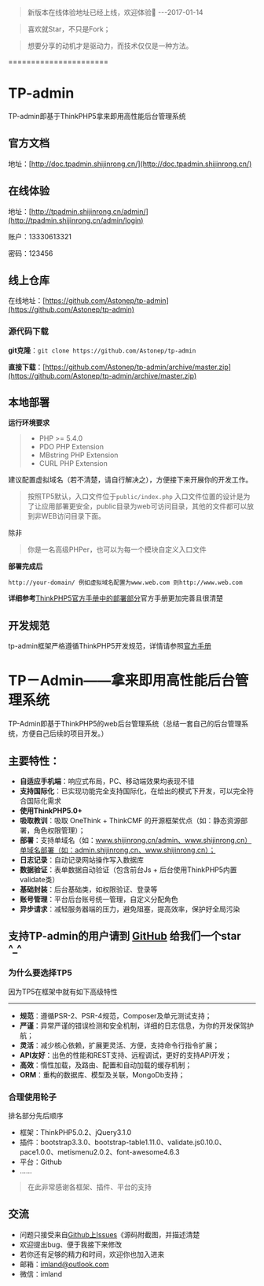 > 新版本在线体验地址已经上线，欢迎体验👏 ---2017-01-14

> 喜欢就Star，不只是Fork；

> 想要分享的动机才是驱动力，而技术仅仅是一种方法。


======================

# TP-admin

TP-admin即基于ThinkPHP5拿来即用高性能后台管理系统


## 官方文档
地址：[http://doc.tpadmin.shijinrong.cn/](http://doc.tpadmin.shijinrong.cn/)

## 在线体验

地址：[http://tpadmin.shijinrong.cn/admin/](http://tpadmin.shijinrong.cn/admin/login)

账户：13330613321

密码：123456


## 线上仓库

在线地址：[https://github.com/Astonep/tp-admin](https://github.com/Astonep/tp-admin)

### 源代码下载

**git克隆**：``git clone https://github.com/Astonep/tp-admin`` 

**直接下载**：[https://github.com/Astonep/tp-admin/archive/master.zip](https://github.com/Astonep/tp-admin/archive/master.zip) 

## 本地部署

**运行环境要求**

> * PHP >= 5.4.0
> * PDO PHP Extension
> * MBstring PHP Extension
> * CURL PHP Extension

建议配置虚拟域名（若不清楚，请自行解决之），方便接下来开展你的开发工作。
> 按照TP5默认，入口文件位于`public/index.php`
> 入口文件位置的设计是为了让应用部署更安全，public目录为web可访问目录，其他的文件都可以放到非WEB访问目录下面。


除非
> 你是一名高级PHPer，也可以为每一个模块自定义入口文件


**部署完成后**

~~~
http://your-domain/ 例如虚拟域名配置为www.web.com 则http://www.web.com
~~~


**详细参考**[ThinkPHP5官方手册中的部署部分](http://www.kancloud.cn/manual/thinkphp5/129745)官方手册更加完善且很清楚

## 开发规范
tp-admin框架严格遵循ThinkPHP5开发规范，详情请参照[官方手册](http://www.kancloud.cn/manual/thinkphp5/118007)


# TP－Admin——拿来即用高性能后台管理系统

TP-Admin即基于ThinkPHP5的web后台管理系统（总结一套自己的后台管理系统，方便自己后续的项目开发。）
## 主要特性：
- **自适应手机端**：响应式布局，PC、移动端效果均表现不错
- **支持国际化**：已实现功能完全支持国际化，在给出的模式下开发，可以完全符合国际化需求
- **使用ThinkPHP5.0+**
- **吸取教训**：吸取 OneThink + ThinkCMF 的开源框架优点（如：静态资源部署，角色权限管理）；
- **部署**：支持单域名（如：www.shijinrong.cn/admin、www.shijinrong.cn）单域名部署（如：admin.shijinrong.cn、www.shijinrong.cn）；
- **日志记录**：自动记录网站操作写入数据库
- **数据验证**：表单数据自动验证（包含前台Js + 后台使用ThinkPHP5内置validate类）
- **基础封装**：后台基础类，如权限验证、登录等
- **账号管理**：平台后台账号统一管理，自定义分配角色
- **异步请求**：减轻服务器端的压力，避免阻塞，提高效率，保护好全局污染


## 支持TP-admin的用户请到 [GitHub](https://github.com/Astonep/tp-admin) 给我们一个star ^_^


### 为什么要选择TP5
因为TP5在框架中就有如下高级特性
* * * * *

- **规范**：遵循PSR-2、PSR-4规范，Composer及单元测试支持；
- **严谨**：异常严谨的错误检测和安全机制，详细的日志信息，为你的开发保驾护航；
- **灵活**：减少核心依赖，扩展更灵活、方便，支持命令行指令扩展；
- **API友好**：出色的性能和REST支持、远程调试，更好的支持API开发；
- **高效**：惰性加载，及路由、配置和自动加载的缓存机制；
- **ORM**：重构的数据库、模型及关联，MongoDb支持；

### 合理使用轮子
排名部分先后顺序
- 框架：ThinkPHP5.0.2、jQuery3.1.0
- 插件：bootstrap3.3.0、bootstrap-table1.11.0、validate.js0.10.0、pace1.0.0、metismenu2.0.2、font-awesome4.6.3
- 平台：Github
- ……

> 在此非常感谢各框架、插件、平台的支持





## 交流
- 问题只接受来自[Github上Issues](https://github.com/Astonep/tp-admin/issues)《源码附截图，并描述清楚
- 欢迎提出bug、便于我接下来修改
- 若你还有足够的精力和时间，欢迎你也加入进来
- 邮箱：imland@outlook.com
- 微信：imland
